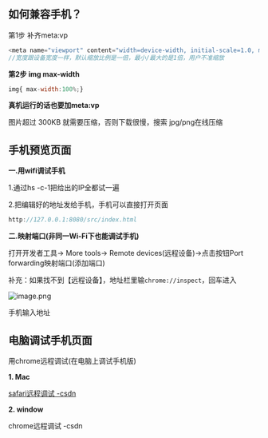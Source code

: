 ## **如何兼容手机？**

第1步 补齐meta:vp 

```js
<meta name="viewport" content="width=device-width, initial-scale=1.0, minimum-scale=1.0, maximum-scale=1.0, user-scalable=no">
//宽度跟设备宽度一样，默认缩放比例是一倍，最小/最大的是1倍，用户不准缩放
```

**第2步 img max-width**

```js
img{ max-width:100%;}   
```

**真机运行的话也要加meta:vp**

图片超过 300KB 就需要压缩，否则下载很慢，搜索 jpg/png在线压缩


## 手机预览页面

**一.用wifi调试手机**

1.通过hs -c-1把给出的IP全都试一遍

2.把编辑好的地址发给手机，手机可以直接打开页面

```js
http://127.0.0.1:8080/src/index.html
```

**二.映射端口(非同一Wi-Fi下也能调试手机)**


打开开发者工具-> More tools-> Remote devices(远程设备)->点击按钮Port forwarding映射端口(添加端口)

补充：如果找不到【远程设备】，地址栏里输``chrome://inspect``，回车进入

![image.png](https://upload-images.jianshu.io/upload_images/21487050-318ce02b54ac5c53.png?imageMogr2/auto-orient/strip%7CimageView2/2/w/1240)


手机输入地址

## 电脑调试手机页面

用chrome远程调试(在电脑上调试手机版)

**1\. Mac**

[safari远程调试 -csdn](https://link.zhihu.com/?target=https%3A//scarletsky.github.io/2019/01/10/wireless-remote-debugging-with-safari-on-ios/)

**2\. window**

chrome远程调试 -csdn 
